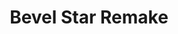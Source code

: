 ---
layout: default
modal-id: 1015
img: bevelstar
title: Bevel Star Remake

youtube-link: https://www.youtube.com/watch?v=ixC1EyPX3_s
tp-museum-link: https://twistypuzzles.com/app/museum/museum_showitem.php?pkey=7657
#tp-forum-link:
#purchase-service: 
#purchase-link: 

description: The Bevel Star is an edges-only <a href="https://twistypuzzles.com/app/museum/museum_showitem.php?pkey=2300" target="_blank">Helicopter Cube</a>, inspired by the shape of the <a href="https://en.wikipedia.org/wiki/Rhombic_dodecahedron#Stellations" target="_blank">second stellation of the rhombic dodecahedron</a> and the puzzle <a href="https://twistypuzzles.com/app/museum/museum_showitem.php?pkey=639" target="_blank">Alexander's Star</a>. I made this puzzle before knowing it had already been created by another creator, hence "remake". This puzzle is featured in the <a href="https://www.instagram.com/the_puzzle_advent_calendar/" target="_blank">Puzzle Advent Calendar</a> in <a href="https://www.youtube.com/playlist?list=PLtysvchxBCmTZ-lz3-87ylGtATBW5pHbH" target="_blank">2024</a>.
---